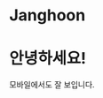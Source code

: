 # Janghoon
<!DOCTYPE html>
<html lang="ko">
<head><meta charset="UTF-8"><meta name="viewport" content="width=device-width, initial-scale=1.0"><title>내 첫 사이트</title></head>
<body><h1>안녕하세요!</h1><p>모바일에서도 잘 보입니다.</p></body>
</html>
